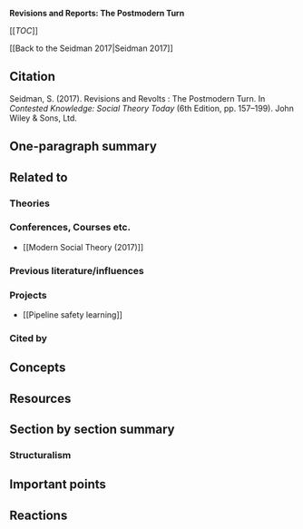 **Revisions and Reports: The Postmodern Turn**

[[_TOC_]]

[[Back to the Seidman 2017|Seidman 2017]]

## Citation
Seidman, S. (2017). Revisions and Revolts : The Postmodern Turn. In *Contested Knowledge: Social Theory Today* (6th Edition, pp. 157–199). John Wiley & Sons, Ltd.

## One-paragraph summary

## Related to

### Theories

### Conferences, Courses etc.
* [[Modern Social Theory (2017)]]

### Previous literature/influences

### Projects
* [[Pipeline safety learning]]

### Cited by

## Concepts

## Resources

## Section by section summary

### Structuralism

## Important points

## Reactions